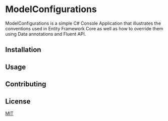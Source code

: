 # ModelConfigurations

ModelConfigurations is a simple C# Console Application that illustrates the conventions used in Entity Framework Core as well as how to override them using Data annotations and Fluent API.

## Installation



## Usage


## Contributing


## License
[MIT](https://choosealicense.com/licenses/mit/)